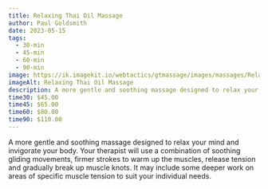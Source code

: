 ```yaml
---
title: Relaxing Thai Oil Massage
author: Paul Goldsmith
date: 2023-05-15
tags:
  - 30-min
  - 45-min
  - 60-min
  - 90-min
image: https://ik.imagekit.io/webtactics/gtmassage/images/massages/Relaxation-or-Swedish-Massage.jpg
imageAlt: Relaxing Thai Oil Massage
description: A more gentle and soothing massage designed to relax your mind and invigorate your body.
time30: $45.00
time45: $65.00
time60: $80.00
time90: $110.00
---
```


A more gentle and soothing massage designed to relax your mind and invigorate your body. Your therapist will use a combination of soothing gliding movements, firmer strokes to warm up the muscles, release tension and gradually break up muscle knots. It may include some deeper work on areas of specific muscle tension to suit your individual needs.
